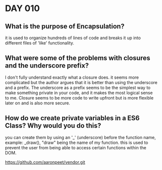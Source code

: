 # DAY 010

## What is the purpose of Encapsulation?

it is used to organize hundreds of lines of code and breaks it up into different files of 'like' functionality.

## What were some of the problems with closures and the underscore prefix?

I don't fully understand exactly what a closure does. it seems more complicated but the author argues that it is better than using the underscore and a prefix. The underscore as a prefix seems to be the simplest way to make something private in your code, and it makes the most logical sense to me. Closure seems to be more code to write upfront but is more flexible later on and is also more secure.



## How do we create private variables in a ES6 Class? Why would you do this?

you can create them by using an '_' (underscore) before the function name, example: _draw(), "draw" being the name of my function. this is used to prevent the user from being able to access certain functions within the DOM.

https://github.com/aaronpeet/vendor.git